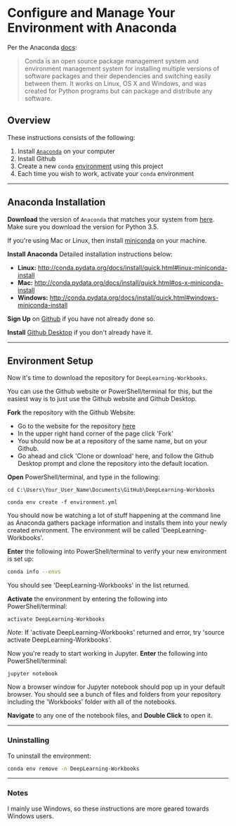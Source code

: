 # Configure and Manage Your Environment with Anaconda

Per the Anaconda [docs](http://conda.pydata.org/docs):

> Conda is an open source package management system and environment management system
for installing multiple versions of software packages and their dependencies and
switching easily between them. It works on Linux, OS X and Windows, and was created
for Python programs but can package and distribute any software.

## Overview
These instructions consists of the following:

1. Install [`Anaconda`](https://www.continuum.io/downloads) on your computer
2. Install Github
2. Create a new `conda` [environment](https://conda.io/docs/using/envs.html) using this project
3. Each time you wish to work, activate your `conda` environment

---

## Anaconda Installation

**Download** the version of `Anaconda` that matches your system from [here](https://www.continuum.io/downloads#windows). Make sure you download the version for Python 3.5.

If you're using Mac or Linux, then install [miniconda](http://conda.pydata.org/miniconda.html) on your machine.

**Install Anaconda** Detailed installation instructions below:
- **Linux:** http://conda.pydata.org/docs/install/quick.html#linux-miniconda-install
- **Mac:** http://conda.pydata.org/docs/install/quick.html#os-x-miniconda-install
- **Windows:** http://conda.pydata.org/docs/install/quick.html#windows-miniconda-install

**Sign Up** on [Github](www.github.com) if you have not already done so.

**Install** [Github Desktop](https://desktop.github.com/) if you don't already have it.

---

## Environment Setup

Now it's time to download the repository for `DeepLearning-Workbooks`.

You can use the Github website or PowerShell/terminal for this, but the easiest way is to just use the Github website and Github Desktop.

**Fork** the repository with the Github Website:

- Go to the website for the repository [here](https://github.com/Mdcrab02/DeepLearning-Workbooks)
- In the upper right hand corner of the page click 'Fork'
- You should now be at a repository of the same name, but on your Github.
- Go ahead and click 'Clone or download' here, and follow the Github Desktop prompt and clone the repository into the default location.

**Open**  PowerShell/terminal, and type in the following:
```
cd C:\Users\Your_User_Name\Documents\GitHub\DeepLearning-Workbooks

conda env create -f environment.yml
```
You should now be watching a lot of stuff happening at the command line as Anaconda gathers package information and installs them into your newly created environment.  The environment will be called 'DeepLearning-Workbooks'.

**Enter** the following into PowerShell/terminal to verify your new environment is set up:
```sh
conda info --envs
```
You should see 'DeepLearning-Workbooks' in the list returned.

**Activate** the environment by entering the following into PowerShell/terminal:
```
activate DeepLearning-Workbooks
```

*Note*: If 'activate DeepLearning-Workbooks' returned and error, try 'source activate DeepLearning-Workbooks'.

Now you're ready to start working in Jupyter.  **Enter** the following into PowerShell/terminal:
```
jupyter notebook
```

Now a browser window for Jupyter notebook should pop up in your default browser.  You should see a bunch of files and folders from your repository including the 'Workbooks' folder with all of the notebooks.

**Navigate** to any one of the notebook files, and **Double Click** to open it.

---

### Uninstalling

To uninstall the environment:

```sh
conda env remove -n DeepLearning-Workbooks
```

---

### Notes

I mainly use Windows, so these instructions are more geared towards Windows users.
